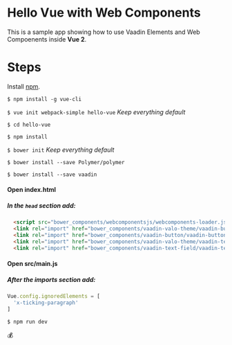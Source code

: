# Hello Vue with Web Components

This is a sample app showing how to use Vaadin Elements and Web Compoenents inside **Vue 2**.

# Steps

Install [npm](https://docs.npmjs.com/getting-started/installing-node).

`$ npm install -g vue-cli`

`$ vue init webpack-simple hello-vue` *Keep everything default*

`$ cd hello-vue`

`$ npm install`

`$ bower init` *Keep everything default*

`$ bower install --save Polymer/polymer`

`$ bower install --save vaadin`

#### Open index.html
##### In the `head` section add:
```html
  <script src="bower_components/webcomponentsjs/webcomponents-loader.js"></script>
  <link rel="import" href="bower_components/vaadin-valo-theme/vaadin-button.html">
  <link rel="import" href="bower_components/vaadin-button/vaadin-button.html">
  <link rel="import" href="bower_components/vaadin-valo-theme/vaadin-text-field.html">
  <link rel="import" href="bower_components/vaadin-text-field/vaadin-text-field.html">
```

#### Open src/main.js
##### After the imports section add:
```ts
Vue.config.ignoredElements = [
  'x-ticking-paragraph'
]
```

`$ npm run dev`

💰
